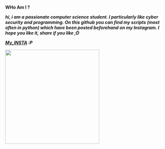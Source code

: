__WHo Am I ?__

***hi, i am a passionate computer science student. I particularly like cyber security and programming. 
On this github you can find my scripts (most often in python) 
which have been posted beforehand on my Instagram.
I hope you like it, share if you like ;D***

***[My_INSTA](https://instagram.com/pyr3q) :P***

<img src="https://blog.mycode.website/wp-content/uploads/2017/02/linux-python-logo1.jpg" width="300">
